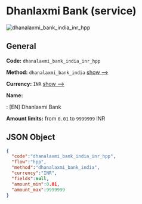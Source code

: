 
# Dhanlaxmi Bank (service) 
![dhanalaxmi_bank_india_inr_hpp](https://static.openfintech.io/payment_methods/dhanalaxmi_bank_india_inr_hpp/logo.svg?w=400&c=v0.59.26#w200)  

## General 
 
**Code:** `dhanalaxmi_bank_india_inr_hpp` 
 
**Method:** `dhanalaxmi_bank_india` 
 [show -->](/payment-methods/dhanalaxmi_bank_india/) 
 
**Currency:** `INR` [show -->](/currencies/INR/) 
 
**Name:** 
 
:	[EN] Dhanlaxmi Bank 
 
**Amount limits:** from `0.01` to `9999999` INR 

## JSON Object 

```json
{
  "code":"dhanalaxmi_bank_india_inr_hpp",
  "flow":"hpp",
  "method":"dhanalaxmi_bank_india",
  "currency":"INR",
  "fields":null,
  "amount_min":0.01,
  "amount_max":9999999
}
```  
